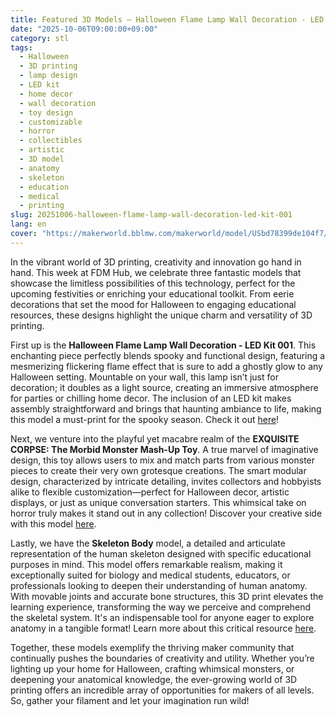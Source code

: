 ```yaml
---
title: Featured 3D Models – Halloween Flame Lamp Wall Decoration - LED Kit 001
date: "2025-10-06T09:00:00+09:00"
category: stl
tags:
  - Halloween
  - 3D printing
  - lamp design
  - LED kit
  - home decor
  - wall decoration
  - toy design
  - customizable
  - horror
  - collectibles
  - artistic
  - 3D model
  - anatomy
  - skeleton
  - education
  - medical
  - printing
slug: 20251006-halloween-flame-lamp-wall-decoration-led-kit-001
lang: en
cover: "https://makerworld.bblmw.com/makerworld/model/USbd78399de104f7/design/2025-10-11_d13f8c4e34eac8.jpeg"
---
```


In the vibrant world of 3D printing, creativity and innovation go hand in hand. This week at FDM Hub, we celebrate three fantastic models that showcase the limitless possibilities of this technology, perfect for the upcoming festivities or enriching your educational toolkit. From eerie decorations that set the mood for Halloween to engaging educational resources, these designs highlight the unique charm and versatility of 3D printing.

First up is the **Halloween Flame Lamp Wall Decoration - LED Kit 001**. This enchanting piece perfectly blends spooky and functional design, featuring a mesmerizing flickering flame effect that is sure to add a ghostly glow to any Halloween setting. Mountable on your wall, this lamp isn’t just for decoration; it doubles as a light source, creating an immersive atmosphere for parties or chilling home decor. The inclusion of an LED kit makes assembly straightforward and brings that haunting ambiance to life, making this model a must-print for the spooky season. Check it out [here](https://makerworld.com/en/models/1863100-halloween-flame-lamp-wall-decoration-led-kit-001)!

Next, we venture into the playful yet macabre realm of the **EXQUISITE CORPSE: The Morbid Monster Mash-Up Toy**. A true marvel of imaginative design, this toy allows users to mix and match parts from various monster pieces to create their very own grotesque creations. The smart modular design, characterized by intricate detailing, invites collectors and hobbyists alike to flexible customization—perfect for Halloween decor, artistic displays, or just as unique conversation starters. This whimsical take on horror truly makes it stand out in any collection! Discover your creative side with this model [here](https://makerworld.com/en/models/1864278-exquisite-corpse-the-morbid-monster-mash-up-toy).

Lastly, we have the **Skeleton Body** model, a detailed and articulate representation of the human skeleton designed with specific educational purposes in mind. This model offers remarkable realism, making it exceptionally suited for biology and medical students, educators, or professionals looking to deepen their understanding of human anatomy. With movable joints and accurate bone structures, this 3D print elevates the learning experience, transforming the way we perceive and comprehend the skeletal system. It's an indispensable tool for anyone eager to explore anatomy in a tangible format! Learn more about this critical resource [here](https://makerworld.com/en/models/1864586-skeleton-body).

Together, these models exemplify the thriving maker community that continually pushes the boundaries of creativity and utility. Whether you’re lighting up your home for Halloween, crafting whimsical monsters, or deepening your anatomical knowledge, the ever-growing world of 3D printing offers an incredible array of opportunities for makers of all levels. So, gather your filament and let your imagination run wild!